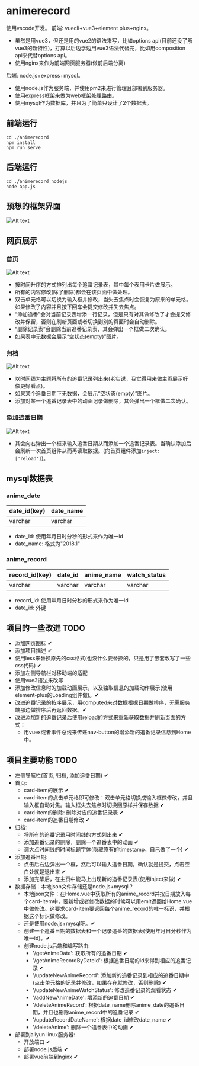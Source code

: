 # animerecord

使用vscode开发。
前端: vuecli+vue3+element plus+nginx。
* 虽然是用vue3，但还是用的vue2的语法来写，比如options api(目前还没了解vue3的新特性)，打算以后边学边用vue3语法代替完，比如用composition api来代替options api。
* 使用nginx来作为前端网页服务器(做前后端分离)

后端: node.js+express+mysql。
* 使用node.js作为服务端，并使用pm2来进行管理且部署到服务器。
* 使用express框架来做为web框架处理路由。
* 使用mysql作为数据库，并且为了简单只设计了2个数据表。
## 前端运行
```
cd ./animerecord
npm install
npm run serve
```
## 后端运行
```
cd ./animerecord_nodejs
node app.js
```
## 预想的框架界面
![Alt text](framework.png)

## 网页展示
### 首页
![Alt text](./project_screetshoot/home.png)
* 按时间升序的方式排列出每个追番记录表，其中每个表用卡片做展示。
* 所有的内容修改(除了删除)都会在该页面中做处理。
* 双击单元格可以切换为输入框并修改，当失去焦点时会恢复为原来的单元格。如果修改了内容并且按下回车会提交修改并失去焦点。
* “添加追番”会对当前记录表增添一行记录，但是只有对其做修改了才会提交修改并保留，否则在刷新页面或者切换到别的页面时会自动删除。
* “删除记录表”会删除当前追番记录表，其会弹出一个框做二次确认。
* 如果表中无数据会展示“空状态(empty)”图片。
### 归档
![Alt text](./project_screetshoot/directory.png)
* 以时间线为主题将所有的追番记录列出来(老实说，我觉得用来做主页展示好像更好看点)。
* 如果某个追番日期下无数据，会展示“空状态(empty)”图片。
* 添加对某一个追番记录表中的动画记录做删除，其会弹出一个框做二次确认。
### 添加追番日期
![Alt text](./project_screetshoot/add.jpg)
* 其会向右弹出一个框来输入追番日期从而添加一个追番记录表。当确认添加后会刷新一次首页组件从而再读取数据。(向首页组件添加`inject: ['reload']`)。
## mysql数据表
### anime_date
| date_id(key) | date_name |
| ------- | --------- |
| varchar | varchar   |
* date_id: 使用年月日时分秒的形式来作为唯一id
* date_name: 格式为"2018.1"

### anime_record
| record_id(key) | date_id | anime_name | watch_status|
| ----- | ----- | ----- | ----- |
| varchar | varchar | varchar | varchar | 
* record_id: 使用年月日时分秒的形式来作为唯一id
* date_id: 外键

## 项目的一些改进 TODO
* 添加网页图标 ✔
* 添加项目描述 ✔
* 使用less来替换原先的css格式(也没什么要替换的，只是用了嵌套改写了一些css代码) ✔
* 添加左侧导航栏对移动端的适配
* 使用vue3语法来改写
* 添加修改信息时的加载动画展示，以及独取信息的加载动作展示(使用element-plus的Loading组件做)。✔
* 改进追番记录的按序展示，用computed来对数据根据日期做排序，无需服务端那边做排序后再返回数据。✔
* 改进添加新的追番记录后使用reload的方式来重新获取数据并刷新页面的方式：
  * 用vuex或者事件总线来传递nav-button的增添新的追番记录信息到Home中。
## 项目主要功能 TODO
* 左侧导航栏(首页, 归档, 添加追番日期) ✔
* 首页:
  * card-item的展示 ✔
  * card-item的点击单元格即可修改：双击单元格切换成输入框做修改，并且输入框自动对焦。输入框失去焦点时切换回原样并保存数据 ✔
  * card-item的删除: 删除对应的追番记录表 ✔
  * card-item的追番日期修改 ✔
* 归档:
  * 将所有的追番记录用时间线的方式列出来 ✔
  * 添加追番记录的删除，删除一个追番表中的动画 ✔
  * 调大点时间线的时间标题字体(隐藏原有的timestamp，自己做了一个) ✔
* 添加追番日期:
  * 点击后右边弹出一个框，然后可以输入追番日期，确认就是提交，点击空白处就是退出来 ✔
  * 添加完毕后，在主页中能马上出现新的追番记录表(使用inject来做) ✔
* 数据存储：本地json文件存储还是node.js+mysql ?
  * 本地json文件：在Home.vue中获取所有的anime_record并按日期放入每个card-item中，要新增或者修改数据的时候可以用emit返回给Home.vue中做修改。这要求card-item要返回每个anime_record的唯一标识，并根据这个标识做修改。
  * 还是使用node.js+mysql吧。✔
  * 创建一个追番日期的数据表和一个记录追番的数据表(使用年月日分秒作为唯一id)。✔
  * 创建node.js后端和编写路由: 
    * '/getAnimeDate': 获取所有的追番日期 ✔
    * '/getAnimeRecordByDateId': 根据追番日期的id来得到相应的追番记录 ✔
    * '/updateNewAnimeRecord': 添加新的追番记录到相应的追番日期中(点击单元格的记录并修改，如果存在就修改，否则删除) ✔
    * '/updateNewAnimeWatchStatus': 修改追番记录的观看状态 ✔
    * '/addNewAnimeDate': 增添新的追番日期 ✔
    * '/deleteAnimeRecord': 根据date_name删除anime_date的追番日期，并且也删除anime_record中的追番记录 ✔
    * '/updateRecordDateName': 根据date_id修改date_name ✔
    * '/deleteAnime': 删除一个追番表中的动画 ✔
* 部署到aliyun linux服务器:
  * 开放端口 ✔
  * 部署node.js后端 ✔
  * 部署vue前端到nginx ✔
